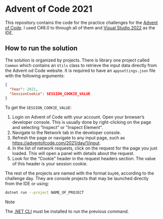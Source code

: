 # Advent of Code 2021
This repository contains the code for the practice challenges for the [Advent of Code](https://adventofcode.com/2021). I used C#8.0 to through all of them and [Visual Studio 2022](https://visualstudio.microsoft.com/vs/) as the IDE.

## How to run the solution
The solution is organized by projects. There is library one project called `Common` which contains an `Utils` class to retrieve the input data directly from the Advent od Code website. It is required to have an `appsettings.json` file with the following arguments:
```json
{
  "Year": 2021,
  "SessionCookie": SESSION_COOKIE_VALUE
}
``` 

To get the `SESSION_COOKIE_VALUE`:
1. Login on Advent of Code with your account.
Open your browser’s developer console. This is usually done by right-clicking on the page and selecting “Inspect” or "Inspect Element".
1. Navigate to the Network tab in the developer console.
2. Refresh the page or navigate to any input page, such as https://adventofcode.com/2021/day/1/input.
3. In the list of network requests, click on the request for the page you just loaded. This will open a panel with details about the request.
4. Look for the “Cookie” header in the request headers section. The value of this header is your session cookie.

The rest of the projects are named with the format `Day00`, according to the challenge day. They are console projects that may be launched directly from the IDE or using:

```bash
dotnet run --project NAME_OF_PROJECT
```

> [!NOTE]  
> The [.NET CLI](https://learn.microsoft.com/en-us/dotnet/core/tools/) must be installed to run the previous command.